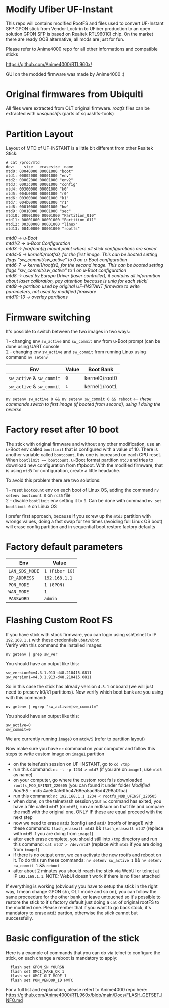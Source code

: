 # Modify Ufiber UF-Instant

This repo will contains modified RootFS and files used to convert UF-Instant SFP GPON stick from Vendor Lock-in to UFiber production to an open solution
GPON SFP is based on Realtek RTL9601CI chip. On the market there are ready OOB alternative, all mods are just for fun.

Please refer to Anime4000 repo for all other informations and compatible sticks

https://github.com/Anime4000/RTL960x/

GUI on the modded firmware was made by Anime4000 :)

# Original firmwares from Ubiquiti

All files were extracted from OLT original firmware. *rootfs* files can be extracted with *unsquashfs* (parts of squashfs-tools)

# Partition Layout

Layout of MTD of UF-INSTANT is a little bit different from other Realtek Stick:

```
# cat /proc/mtd
dev:    size   erasesize  name
mtd0: 00040000 00001000 "boot"
mtd1: 00002000 00001000 "env"
mtd2: 00002000 00001000 "env2"
mtd3: 0003c000 00001000 "config"
mtd4: 00300000 00001000 "k0"
mtd5: 004b0000 00001000 "r0"
mtd6: 00300000 00001000 "k1"
mtd7: 004b0000 00001000 "r1"
mtd8: 00010000 00001000 "hw"
mtd9: 00010000 00001000 "sec"
mtd10: 00001000 00001000 "Partition_010"
mtd11: 00001000 00001000 "Partition_011"
mtd12: 00300000 00001000 "linux"
mtd13: 004b0000 00001000 "rootfs"
```

*mtd0 -> u-Boot*\
*mtd1/2 -> u-Boot Configuration*\
*mtd3 -> /var/config mount point where all stick configurations are saved*\
*mtd4-5 -> kernel0/rootfs0, for the first image. This can be booted setting flags "sw_commit/sw_active" to 0 on u-Boot configuration*\
*mtd6-7 -> kernel1/rootfs2, for the second image. This can be booted setting flags "sw_commit/sw_active" to 1 on u-Boot configuration*\
*mtd8 -> used by Europa Driver (laser controller), it contains all information about laser calibration, pay attention because is uniq for each stick!*\
*mtd9 -> partition used by original UF-INSTANT firmware to write parameters, not used by modified firmware*\
*mtd10-13 -> overlay partitions*

# Firmware switching

It's possible to switch between the two images in two ways:

1 - changing env `sw_active` and `sw_commit` env from u-Boot prompt (can be done using UART console \
2 - changing env `sw_active` and `sw_commit` from running Linux using command `nv setenv`

Env         | Value | Boot Bank
------------| ----- |-------
`sw_active` & `sw_commit` | `0`   | kernel0/root0
`sw_active` & `sw_commit` | `1`   | kernel1/root1

`nv setenv sw_active 0 && nv setenv sw_commit 0 && reboot` <-- *these commands switch to first image (if booted from second), using 1 doing the reverse*

# Factory reset after 10 boot

The stick with original firmware and without any other modification, use an u-Boot env called `bootlimit` that is configured with a value of 10. There is another variable called `bootcount`, this one is increased on each CPU reset. When `bootlimit == bootcount`, u-Boot format partition `mtd3` and tries to download new configuration from tftpboot. With the modified firmware, that is using `mtd3` for configuration, create a little headache.

To avoid this problem there are two solutions:

1 - reset `bootcount` env on each boot of Linux OS, adding the command `nv setenv bootcount 0` on `rc35` file\
2 - disable `bootlimit` env setting it to `0`. Can be done with command `nv set bootlimit 0` on Linux OS

I prefer first approach, because if you screw up the `mtd3` partition with wrongs values, doing a fast swap for ten times (avoiding full Linux OS boot) will erase config partition and in sequential boot restore factory defaults

# Factory default parameters

Env           | Value
--------------| -----
`LAN_SDS_MODE`  | `1 (Fiber 1G)`
`IP_ADDRESS`    | `192.168.1.1`
`PON_MODE`      | `1 (GPON)`
`WAN_MODE`      | `1`
`PASSWORD`      | `admin`

# Flashing Custom Root FS

If you have stick with stock firmware, you can login using ssh\telnet to IP `192.168.1.1` with these credentials `ubnt/ubnt`\
Verify with this command the installed images:

`nv getenv | grep sw_ver`

You should have an output like this:

```
sw_version0=v4.3.1.913-d48.210415.0811
sw_version1=v4.3.1.913-d48.210415.0811
```

So in this case the stick has already version `4.3.1` onboard (we will just need to preserv k0/k1 partitions). Now verify which boot bank are you using with this command:

`nv getenv | egrep "sw_active=|sw_commit="`

You should have an output like this:

```
sw_active=0
sw_commit=0
```

We are currently running `image0` on `mtd4/5` (refer to partition layout)

Now make sure you have `nc` command on your computer and follow this steps to write custom image on `image1` partition

- on the telnet\ssh session on UF-INSTANT, go to `cd /tmp`
- run this command: `nc -l -p 1234 > mtd7` (if you are on `image1`, use `mtd5` as name)
- on your computer, go where the custom root fs is downloaded `rootfs_MOD_UFINST_220505` (you can found it under folder *Modified RootFS* - md5 4ae50a56f5c4768ea5ac95d4298a01ba)
- run this command: `nc 192.168.1.1 1234 < rootfs_MOD_UFINST_220505`
- when done, on the telnet\ssh session your `nc` command has exited, you have a file called `mtd7` (or `mtd5`), run an md5sum on that file and compare the md5 with the original one, ONLY IF these are equal proceed with the next step
- now we need to erase `mtd3` (config) and `mtd7` (rootfs of image1) with these commands: `flash_eraseall mtd3` && `flash_eraseall mtd7` (replace with `mtd5` if you are doing from `image1`)
- after each erase complete, you should still into `/tmp` directory and run this command: `cat mtd7 > /dev/mtd7` (replace with `mtd5` if you are doing from `image1`)
- if there is no output error, we can activate the new rootfs and reboot on it. To do this run these commands: `nv setenv sw_active 1` && `nv setenv sw_commit 1` && `reboot`
- after about 2 minutes you should reach the stick via WebUI or telnet at IP `192.168.1.1`. NOTE: WebUI doesn't work if there is no fiber attached

If everything is working (obviously you have to setup the stick in the right way, I mean change GPON s/n, OLT mode and so on), you can follow the same proceedure for the other bank, or leave untouched so it's possible to restore the stick to it's factory default just doing a `cat` of original rootFS to the modified one. Please rember that if you want to go back stock, it's mandatory to erase `mtd3` partion, otherwise the stick cannot but successfully.

# Basic configuration of the stick

Here is a example of commands that you can do via telnet to configure the stick, on each change a reboot is mandatory to apply:

```
  flash set GPON_SN YOURSN
  flash set OMCI_FAKE_OK 1
  flash set OMCI_OLT_MODE 1
  flash set PON_VENDOR_ID HWTC
```

For a full list and explanation, please refert to Anime4000 repo here: https://github.com/Anime4000/RTL960x/blob/main/Docs/FLASH_GETSET_INFO.md
